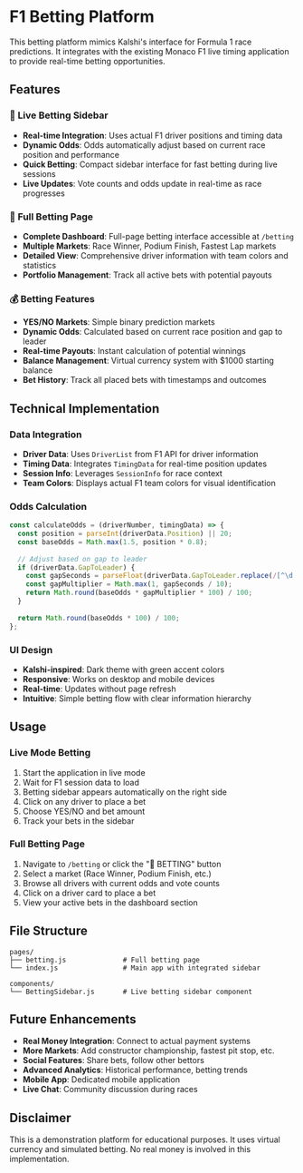 # F1 Betting Platform

This betting platform mimics Kalshi's interface for Formula 1 race predictions. It integrates with the existing Monaco F1 live timing application to provide real-time betting opportunities.

## Features

### 🎯 Live Betting Sidebar
- **Real-time Integration**: Uses actual F1 driver positions and timing data
- **Dynamic Odds**: Odds automatically adjust based on current race position and performance
- **Quick Betting**: Compact sidebar interface for fast betting during live sessions
- **Live Updates**: Vote counts and odds update in real-time as race progresses

### 🏁 Full Betting Page
- **Complete Dashboard**: Full-page betting interface accessible at `/betting`
- **Multiple Markets**: Race Winner, Podium Finish, Fastest Lap markets
- **Detailed View**: Comprehensive driver information with team colors and statistics
- **Portfolio Management**: Track all active bets with potential payouts

### 💰 Betting Features
- **YES/NO Markets**: Simple binary prediction markets
- **Dynamic Odds**: Calculated based on current race position and gap to leader
- **Real-time Payouts**: Instant calculation of potential winnings
- **Balance Management**: Virtual currency system with $1000 starting balance
- **Bet History**: Track all placed bets with timestamps and outcomes

## Technical Implementation

### Data Integration
- **Driver Data**: Uses `DriverList` from F1 API for driver information
- **Timing Data**: Integrates `TimingData` for real-time position updates
- **Session Info**: Leverages `SessionInfo` for race context
- **Team Colors**: Displays actual F1 team colors for visual identification

### Odds Calculation
```javascript
const calculateOdds = (driverNumber, timingData) => {
  const position = parseInt(driverData.Position) || 20;
  const baseOdds = Math.max(1.5, position * 0.8);
  
  // Adjust based on gap to leader
  if (driverData.GapToLeader) {
    const gapSeconds = parseFloat(driverData.GapToLeader.replace(/[^\d.]/g, '')) || 0;
    const gapMultiplier = Math.max(1, gapSeconds / 10);
    return Math.round(baseOdds * gapMultiplier * 100) / 100;
  }
  
  return Math.round(baseOdds * 100) / 100;
};
```

### UI Design
- **Kalshi-inspired**: Dark theme with green accent colors
- **Responsive**: Works on desktop and mobile devices
- **Real-time**: Updates without page refresh
- **Intuitive**: Simple betting flow with clear information hierarchy

## Usage

### Live Mode Betting
1. Start the application in live mode
2. Wait for F1 session data to load
3. Betting sidebar appears automatically on the right side
4. Click on any driver to place a bet
5. Choose YES/NO and bet amount
6. Track your bets in the sidebar

### Full Betting Page
1. Navigate to `/betting` or click the "🎯 BETTING" button
2. Select a market (Race Winner, Podium Finish, etc.)
3. Browse all drivers with current odds and vote counts
4. Click on a driver card to place a bet
5. View your active bets in the dashboard section

## File Structure

```
pages/
├── betting.js              # Full betting page
└── index.js                # Main app with integrated sidebar

components/
└── BettingSidebar.js       # Live betting sidebar component
```

## Future Enhancements

- **Real Money Integration**: Connect to actual payment systems
- **More Markets**: Add constructor championship, fastest pit stop, etc.
- **Social Features**: Share bets, follow other bettors
- **Advanced Analytics**: Historical performance, betting trends
- **Mobile App**: Dedicated mobile application
- **Live Chat**: Community discussion during races

## Disclaimer

This is a demonstration platform for educational purposes. It uses virtual currency and simulated betting. No real money is involved in this implementation.
